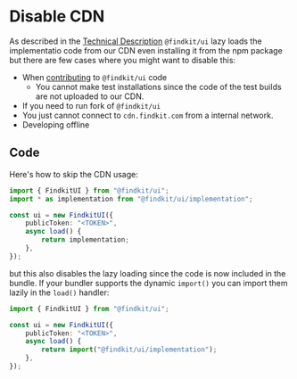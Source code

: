 # Disable CDN

As described in the [Technical Description](/ui/tech) `@findkit/ui` lazy loads
the implementatio code from our CDN even installing it from the npm package but
there are few cases where you might want to disable this:

- When [contributing](https://github.com/findkit/findkit/tree/main/packages/ui#readme) to `@findkit/ui` code
  - You cannot make test installations since the code of the test builds are
    not uploaded to our CDN.
- If you need to run fork of `@findkit/ui`
- You just cannot connect to `cdn.findkit.com` from a internal network.
- Developing offline

## Code

Here's how to skip the CDN usage:

```ts
import { FindkitUI } from "@findkit/ui";
import * as implementation from "@findkit/ui/implementation";

const ui = new FindkitUI({
	publicToken: "<TOKEN>",
	async load() {
		return implementation;
	},
});
```

but this also disables the lazy loading since the code is now included in the
bundle. If your bundler supports the dynamic `import()` you can import them
lazily in the `load()` handler:

```ts
import { FindkitUI } from "@findkit/ui";

const ui = new FindkitUI({
	publicToken: "<TOKEN>",
	async load() {
		return import("@findkit/ui/implementation");
	},
});
```
